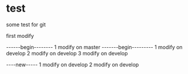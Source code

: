 test
====

some test for git

first modify


------begin--------
1 modify on master
-------begin---------
1 modify on develop
2 modify on develop
3 modify on develop

----new-----
1 modify on develop
2 modify on develop
